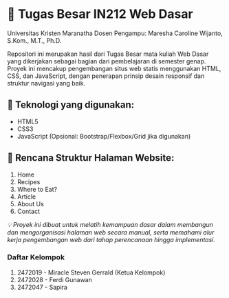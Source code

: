 # 📘 Tugas Besar IN212 Web Dasar
Universitas Kristen Maranatha
Dosen Pengampu: Maresha Caroline Wijanto, S.Kom., M.T., Ph.D.

Repositori ini merupakan hasil dari Tugas Besar mata kuliah Web Dasar yang dikerjakan sebagai bagian dari pembelajaran di semester genap. Proyek ini mencakup pengembangan situs web statis menggunakan HTML, CSS, dan JavaScript, dengan penerapan prinsip desain responsif dan struktur navigasi yang baik.

## 🔧 Teknologi yang digunakan:
- HTML5
- CSS3
- JavaScript
(Opsional: Bootstrap/Flexbox/Grid jika digunakan)

## 📁 Rencana Struktur Halaman Website:
1. Home
2. Recipes
3. Where to Eat?
4. Article
5. About Us
6. Contact

_💡 Proyek ini dibuat untuk melatih kemampuan dasar dalam membangun dan mengorganisasi halaman web secara manual, serta memahami alur kerja pengembangan web dari tahap perencanaan hingga implementasi._

### Daftar Kelompok
1. 2472019 - Miracle Steven Gerrald (Ketua Kelompok)
2. 2472028 - Ferdi Gunawan
3. 2472047 - Sapira
